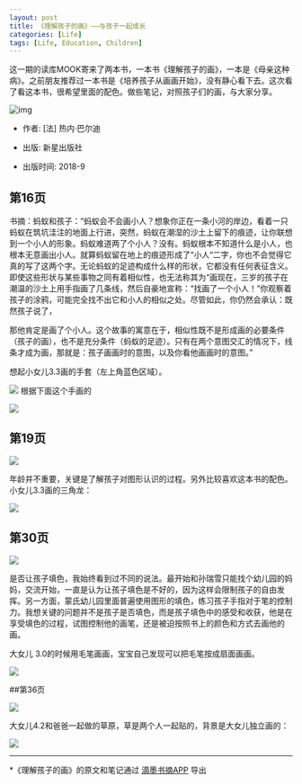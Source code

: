 ```yaml
---
layout: post
title: 《理解孩子的画》——与孩子一起成长
categories: [Life]
tags: [Life, Education, Children]
---
```


这一期的读库MOOK寄来了两本书，一本书《理解孩子的画》，一本是《母亲这种病》。之前朋友推荐过一本书是《培养孩子从画画开始》，没有静心看下去。这次看了看这本书，很希望里面的配色。做些笔记，对照孩子们的画，与大家分享。

![img](http://opuclx9sq.bkt.clouddn.com/macbook/2018-10-02-114357.jpg)

- 作者: [法] 热内·巴尔迪

- 出版: 新星出版社

- 出版时间: 2018-9


## 第16页

书摘：蚂蚁和孩子：“蚂蚁会不会画小人？想象你正在一条小河的岸边，看着一只蚂蚁在筑坑洼注的地面上行进，突然，蚂蚁在潮湿的沙土上留下的痕迹，让你联想到一个小人的形象。蚂蚁难道两了个小人？没有。蚂蚁根本不知道什么是小人，也根本无意画出小人。就算蚂蚁留在地上的痕迹形成了“小人“二字，你也不会觉得它真的写了这两个字。无论蚂蚁的足迹构成什么样的形状，它都没有任何表征含义。即使这些形状与某些事物之同有着相似性，也无法称其为“画现在，三岁的孩子在潮温的沙土上用手指画了几条线，然后自豪地宣称：“找画了一个小人！”你观察着孩子的涂鸦，可能完全找不出它和小人的相似之处。尽管如此，你仍然会承认：既然孩子说了，

那他肯定是画了个小人。这个故事的寓意在于，相似性既不是形成画的必要条件（孩子的画），也不是充分条件（蚂蚁的足迹）。只有在两个意图交汇的情况下，线条才成为画，那就是：孩子画画时的意图，以及你看他画画时的意图。”

想起小女儿3.3画的手套（左上角蓝色区域）。

![](http://opuclx9sq.bkt.clouddn.com/macbook/2018-10-02-114553.jpg)
根据下面这个手画的

![](http://opuclx9sq.bkt.clouddn.com/macbook/2018-10-02-114510.jpg)



## 第19页

![](http://opuclx9sq.bkt.clouddn.com/macbook/2018-10-02-114407.jpg)

年龄并不重要，关键是了解孩子对图形认识的过程。另外比较喜欢这本书的配色。小女儿3.3画的三角龙：

![](http://opuclx9sq.bkt.clouddn.com/macbook/2018-10-02-121118.jpg)

## 第30页

![](http://opuclx9sq.bkt.clouddn.com/macbook/2018-10-02-114411.jpg)

是否让孩子填色，我始终看到过不同的说法。最开始和孙瑞雪只能找个幼儿园的妈妈，交流开始，一直是认为让孩子填色是不好的，因为这样会限制孩子的自由发挥。另一方面，蒙氏幼儿园里面普遍使用图形的填色，练习孩子手指对于笔的控制力。我想关键的问题并不是孩子是否填色，而是孩子填色中的感受和收获，他是在享受填色的过程，试图控制他的画笔，还是被迫按照书上的颜色和方式去画他的画。

大女儿 3.0的时候用毛笔画画，宝宝自己发现可以把毛笔按成扇面画画。

![](http://opuclx9sq.bkt.clouddn.com/macbook/2018-10-02-121041.jpg)

##第36页 

![](http://opuclx9sq.bkt.clouddn.com/macbook/2018-10-02-114416.jpg)

大女儿4.2和爸爸一起做的草原，草是两个人一起贴的，背景是大女儿独立画的：

![](http://opuclx9sq.bkt.clouddn.com/macbook/2018-10-02-121629.jpg)

----


\*《理解孩子的画》的原文和笔记通过 [滴墨书摘APP](https://www.shimonote.net/share?platform=markdown) 导出

# 

